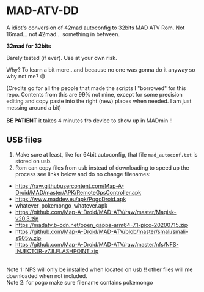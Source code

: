 # MAD-ATV-DD

A idiot's conversion of 42mad autoconfig to 32bits MAD ATV Rom.
Not 16mad... not 42mad... something in between.

__32mad for 32bits__

Barely tested (if ever). Use at your own risk.

Why? To learn a bit more...and because no one was gonna do it anyway so why not me? 😅

(Credits go for all the people that made the scripts I "borrowed" for this repo. Contents from this are 99% not mine, except for some precision editing and copy paste into the right (new) places when needed. I am just messing around a bit)
<BR>
<BR>
__BE PATIENT__ it takes 4 minutes fro device to show up in MADmin !!
<BR>

  ## USB files
1. Make sure at least, like for 64bit autoconfig, that file ``mad_autoconf.txt`` is stored on usb.
2. Rom can copy files from usb instead of downloading to speed up the process see links below and do no change filenames:<BR>
  - <https://raw.githubusercontent.com/Map-A-Droid/MAD/master/APK/RemoteGpsController.apk>
  - <https://www.maddev.eu/apk/PogoDroid.apk>
  - whatever_pokemongo_whatever.apk
  - <https://github.com/Map-A-Droid/MAD-ATV/raw/master/Magisk-v20.3.zip>
  - <https://madatv.b-cdn.net/open_gapps-arm64-7.1-pico-20200715.zip>
  - <https://github.com/Map-A-Droid/MAD-ATV/blob/master/smali/smali-s905w.zip>
  - <https://github.com/Map-A-Droid/MAD-ATV/raw/master/nfs/NFS-INJECTOR-v7.8.FLASHPOINT.zip>
<BR>  
  Note 1: NFS will only be installed when located on usb !! other files will me downloaded when not included.<BR>
  Note 2: for pogo make sure filename contains pokemongo <BR>
